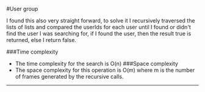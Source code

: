 #User group

I found this also very straight forward, to solve it I recursively traversed the lists of lists and compared the userIds for each user 
until I found or didn't find the user I was searching for, if I found the user, then the result true is returned, else I return false.

###Time complexity
- The time complexity for the search is O(n)
###Space complexity
- The space complexity for this operation is O(m)
where m is the number of frames generated by the recursive calls.
---